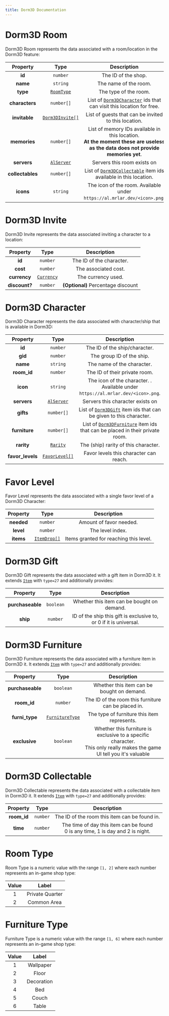 ```yaml
---
title: Dorm3D Documentation
---
```


# Dorm3D Room

Dorm3D Room represents the data associated with a room/location in the Dorm3D feature:

|     Property     |                Type                |                                                           Description                                                            |
| :--------------: | :--------------------------------: | :------------------------------------------------------------------------------------------------------------------------------: |
|      **id**      |              `number`              |                                                       The ID of the shop.                                                        |
|     **name**     |              `string`              |                                                      The name of the room.                                                       |
|     **type**     |      [`RoomType`](#room-type)      |                                                      The type of the room.                                                       |
|  **characters**  |             `number[]`             |                    List of [`Dorm3DCharacter`](#dorm3d-character) ids that can visit this location for free.                     |
|  **invitable**   | [`Dorm3DInvite[]`](#dorm3d-invite) |                                       List of guests that can be invited to this location.                                       |
|   **memories**   |             `number[]`             | List of memory IDs available in this location.<br>**At the moment these are useless as the data does not provide memories yet**. |
|   **servers**    |      [`AlServer`](#al-server)      |                                                   Servers this room exists on                                                    |
| **collectables** |             `number[]`             |                     List of [`Dorm3DCollectable`](#dorm3d-collectable) item ids available in this location.                      |
|    **icons**     |              `string`              |                             The icon of the room. Available under `https://al.mrlar.dev/<icon>.png`.                             |

# Dorm3D Invite

Dorm3D Invite represents the data associated inviting a character to a location:

|   Property    |                Type                 |            Description             |
| :-----------: | :---------------------------------: | :--------------------------------: |
|    **id**     |              `number`               |      The ID of the character.      |
|   **cost**    |              `number`               |        The associated cost.        |
| **currency**  | [`Currency`](../common.md#currency) |         The currency used.         |
| **discount?** |              `number`               | **(Optional)** Percentage discount |


# Dorm3D Character

Dorm3D Character represents the data associated with character/ship that is available in Dorm3D:

|     Property     |              Type               |                                            Description                                            |
| :--------------: | :-----------------------------: | :-----------------------------------------------------------------------------------------------: |
|      **id**      |            `number`             |                                   The ID of the ship/character.                                   |
|     **gid**      |            `number`             |                                     The group ID of the ship.                                     |
|     **name**     |            `string`             |                                    The name of the character.                                     |
|   **room_id**    |            `number`             |                                   The ID of their private room.                                   |
|     **icon**     |            `string`             |          The icon of the character. . Available under `https://al.mrlar.dev/<icon>.png`.          |
|   **servers**    |    [`AlServer`](#al-server)     |                                 Servers this character exists on                                  |
|    **gifts**     |           `number[]`            |        List of [`Dorm3DGift`](#dorm3d-gift) item ids that can be given to this character.         |
|  **furniture**   |           `number[]`            | List of [`Dorm3DFurniture`](#dorm3d-furniture) item ids that can be placed in their private room. |
|    **rarity**    | [`Rarity`](../common.md#rarity) |                               The (ship) rarity of this character.                                |
| **favor_levels** | [`FavorLevel[]`](#favor-level)  |                              Favor levels this character can reach.                               |

# Favor Level

Favor Level represents the data associated with a single favor level of a Dorm3D Character:

|  Property  |                  Type                  |              Description               |
| :--------: | :------------------------------------: | :------------------------------------: |
| **needed** |                `number`                |        Amount of favor needed.         |
| **level**  |                `number`                |            The level index.            |
| **items**  | [`ItemDrop[]`](../common.md#item-drop) | Items granted for reaching this level. |


# Dorm3D Gift

Dorm3D Gift represents the data associated with a gift item in Dorm3D it.
It extends [`Item`](../common.md#item) with `type=27` and additionally provides: 

|     Property     |   Type    |                            Description                             |
| :--------------: | :-------: | :----------------------------------------------------------------: |
| **purchaseable** | `boolean` |             Whether this item can be bought on demand.             |
|     **ship**     | `number`  | ID of the ship this gift is exclusive to, or 0 if it is universal. |

# Dorm3D Furniture

Dorm3D Furniture represents the data associated with a furniture item in Dorm3D it.
It extends [`Item`](../common.md#item) with `type=27` and additionally provides: 

|     Property     |                Type                |                                                        Description                                                        |
| :--------------: | :--------------------------------: | :-----------------------------------------------------------------------------------------------------------------------: |
| **purchaseable** |             `boolean`              |                                        Whether this item can be bought on demand.                                         |
|   **room_id**    |              `number`              |                                    The ID of the room this furniture can be placed in.                                    |
|  **furni_type**  | [`FurnitureType`](#furniture-type) |                                        The type of furniture this item represents.                                        |
|  **exclusive**   |             `boolean`              | Whether this furniture is exclusive to a specific character.<br>This only really makes the game UI tell you it's valuable |

# Dorm3D Collectable

Dorm3D Collectable represents the data associated with a collectable item in Dorm3D it.
It extends [`Item`](../common.md#item) with `type=27` and additionally provides: 

|  Property   |   Type   |                                    Description                                     |
| :---------: | :------: | :--------------------------------------------------------------------------------: |
| **room_id** | `number` |                   The ID of the room this item can be found in.                    |
|  **time**   | `number` | The time of day this item can be found<br> 0 is any time, 1 is day and 2 is night. |


# Room Type
Room Type is a numeric value with the range `[1, 2]` where each
number represents an in-game shop type:

| Value |      Label      |
| :---: | :-------------: |
|   1   | Private Quarter |
|   2   |   Common Area   |

# Furniture Type

Furniture Type is a numeric value with the range `[1, 6]` where each
number represents an in-game shop type:

| Value |   Label    |
| :---: | :--------: |
|   1   | Wallpaper  |
|   2   |   Floor    |
|   3   | Decoration |
|   4   |    Bed     |
|   5   |   Couch    |
|   6   |   Table    |